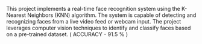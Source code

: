 
This project implements a real-time face recognition system using the K-Nearest Neighbors (KNN) algorithm. The system is capable of detecting and recognizing faces from a live video feed or webcam input. The project leverages computer vision techniques to identify and classify faces based on a pre-trained dataset. ( ACCURACY - 91.5 % )

